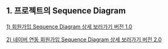 ## 1. 프로젝트의 Sequence Diagram

[1) 회원가입 Sequence Diagram 상세 보러가기 버전 1.0](https://www.draw.io/?lightbox=1&highlight=0000ff&edit=_blank&layers=1&nav=1&title=Untitled%20Diagram.drawio#R7V1bj5s4FP41SLsPjYzNxTxCkrYrdVfVVqt9ZhImQcuEWcJ0Ovvr1zY24EsSkoFAM1NVKnGcY3Ku37mQWmj%2B8ONTET9uf8%2FXSWZBsP5hoYUFoe14mPxDV16qFd9xqoVNka75pmbhW%2FpfwhcBX31K18le2ljmeVamj%2FLiKt%2FtklUprcVFkT%2FL2%2B7zTD71Md7wE0Gz8G0VZ%2BI%2BZm6z%2Fne6LrfVOoZes%2F45STdbcbbtBdU7d%2FHqn02RP%2B34iRZE9%2BxP9fZDLGjxk%2FfbeJ0%2Ft5bQ0kLzIs%2FL6urhxzzJKHcF46rPfTzwbv0Fi2RXdvlA%2Fu%2Fn%2B%2F2XPz59937PX5xd9OHf%2BLcPAb%2B573H2xFliLRdWEFp4bi3nVhBZZMsytCJgYcBWlhYmPAN%2F%2Fca%2FVvkimLktHzJyZVso4lSTokx%2BHLxfu%2BYC0a8kf0jK4oVs4R9A4t6eG7HYgpnblkh8vhZzXdjUpBpukAvOkHOYYxuYM7ewx5lD%2BBAQyhVbAivC1jKyIo8yCnoZubvoriBXG3rF9viUjWQP%2Fkj3UwoRpUAvQit0KOc5zUE566PROQs1zi4ixklN96pFwha%2BuLAih%2FEZW4EzMKNsG4%2FOKaRxKlyVeaF9c%2BJeHunl00NWbUAR%2Fe4p8XVf4rsk%2B5rv0zLNd2TLXV6W%2BQPZkNE3otqPzfOMfm7ReLKGRpilG%2FrZMn8kqy02509llu6See2gQU%2B8Nyipc03O28DVzV%2FlerJbhzQMkVe7fEcWo3W83yZrzpwWn%2FZlkf9Thxi6cp%2FvSh4RG31N1iJgdedYi0OugUNirUiyuEy%2Fy%2BRNbOMnfM1TcnAjEIcHPh7qsadwfp8%2FFauEf6odiHRCM8eWaAUKqTIuNkmpkSKsjl9a2x7phv3RW55hKJ2EsBQlyUVFtNGTmrGvUR1vWNWZuq44go7QFdVKu%2BoKIaTqikrqbF2RvEIv0vaHkzY8Q9rkQMbWY%2FeKnDH1wsea6bsomAWtP%2FgyRTFQnp6i2Aa0PYZb6KQo7qjBhsB%2FVZ6XBxxKTIkDE1SO4CzlWGXxfp%2Bu%2BvIdowlaiRQ17LsgUhwndEDCvckP6kjdnplzGlM%2Bza5DmtOQiwha4UKTPgHTNJWMORRfEQkmhQCSfJttwOwP6XpN34z2j%2FEq3W2%2BJPdUiKhZ%2BZPLFdU6JHIB7oOKvIzL%2BI4dQQE%2BtwNyW25E%2FhJWz8HMtVxym3Py2m5ek790e1GSDIGQjlOmdkm8L5%2BTfam6tzYm9vtJJKCiGIayAjbotygA9Z9XoPOiwI0YuuP0ZOh%2BMLKhI%2Be0%2FFqikk2FWUNSpOQuqO0uiGFs802%2Bi7Ovzepxm7hPs0xK1RNvtdIMl7yz9oM70FM67mPXzPV2ZeSI9gxgRhPJsbqAKZE6V6o5cXwOWmhcknmfUP3gIdMDZui89K6jv9asmrxu2e7HjxHyPFVhp%2B7kNS%2BB%2B0JzKqHBnTx%2BF3rnyN6T0LVc4NpCd0zIjHdyRCMHVpieIHjXCufsArOOD%2BvsEJ8YVC0eBuWrReyw5k67eQHpIqeD6DV5NwRW4PJt1Leyz4Y26xCRbT5rMFVEMM8r8JLubCgTIj7LK8gHXSuacyLkiOrdwGf3PKf3U23DZKczE9%2BSsK3%2Bopq68%2FTjeZuWyTeSN9Dl5yJW%2BgFDIHik6IWjYw%2FH1JVRkWF%2F4MPRMSCaiSxuyXSAdfdCIAvUKO45lVQt6y5yD1iXsCW%2BXkQl55H9yw0CXW7QM%2BVew8ltkFg%2BdQ%2BtOlYNlV8aljVCg3voQcLy1OWnRtiL5ecHJwgNLr8ORc6bz51rro%2BWO7smoDNK7nw6I65UZrSMRqk2XdyEoFkvtpuk15fIdoW653bA1VPlXBt512iGu3ph3KkL4y5HQxi3IBLgU1EV5GmwkkCyFc4KgYBIiIJxKI9WVZhLAsJ1gb0G7yqS0oxgIkAKKmHX0x0IAgYjcIbzIB2KoO%2F5sTl6B7juRr42RTbRGjqGu%2BfNRb1l0WuR%2FxWi17D3GKLXa%2B5uXQ%2B5yGtXRYlA1E9U9%2F3TpLqKh0a27qHrdPhKHrpDqnvzUBt1hNrDVYo8wxD57WesapxCfVUcNEJDuzwPvkX5qZjlYvmpFYfry0%2FPPnqQ302iFRvYsrAckqi1G77igYvXolYHuldWAj1b8c6dzfKswBbP7Cya9DVcsCQztEKBW7Do%2B5xsu%2FzCL3Egt4mWjIYAU7g6yuPbyFH0puZyMwGyL1F1lirchAkK%2B1VT9YnAJRvOFL8gAndb1YU6XgcweTq49Q8piRHcqvpwBfFKGicUdsn6TqHL9kX8MHhEteWxQ4mmCsB%2FYW%2B7tD%2B1ZJsiMFUls5XQ4xjahp6paqKW%2BHpUsTfZvqgrBkIQFw8IACXN0igNHUj8dzTRGUKqQR%2F0lAJohAYX%2BiAFr6nLT0OD7qUCtKFzgtLgEtRDOxbjGiQoU2AXiYIUC%2FD1HMbB8A1awE489S11Gxa0klUP9ER4qlESKIPZpjBpBwY9Gw6JoQ4Gd3OlKxuiA1YyWu3KPw%2BujDliDcXT2h1GrCfwZNvB8Wfs9jJjXT3y1mr8IumUVw9ZH3T0YAblo67TY%2FYNcyVVOwFXP6sBWXe3GstzeELDpzAPO5YerDowtGqv%2BwsSNj6vAj3qgxIYjWqbwFas8eJHTgklycp7tr%2FeEZLoJL4tjKtVp%2F3mqeNXJ6cmYkMDXdwhP7095KRmKsjXi4nXHbATceVn8Lk%2BbxSfRk5T8849YSXVVztT99V6Nsu7GcYBCo%2BVjMWEG81Rg2YcQwFD0lMIamV4qsMXGCiOF%2Bnmf%2BXhC%2F8tDl%2Fo%2FUN%2F7AwWD%2FjTPL1nsKCrH6606xb9sKw%2BHdvEV3S9gSHPfD1Mvsn6v171vfQXHzRkrVEaGFbXpvnG3Pkhtp9w54OVMiD4eUoZEHSF1Vy7bt%2BdB0fpju7cIXiTNRDdzI%2FL6Yyun0zXu3LXDwK9GBLQPGkhfo25%2FnnhTuM9bLGengldTTemkQ3ZQI27jqEactWGHgTvTwt1h01IHrqUheldXpFWzFyjNLg5vnd1217wBIgabAgNTuXHiTtBozfRq9W7ptPHSu8FrrYPPWHMA0bWyYxodDDmmy1bHQnYJ9D0BCz5vaR1jgodw2Y9JU7KvKt%2F7bzJ8DPlNhANpjDgLSH%2BmG815tjqK535EIyma9PIovQnVDzTo6Q9pVHkZfMfQVVybP6%2FLbT8Hw%3D%3D)

[2) 네이버 연동 회원가입 Sequence Diagram 상세 보러가기 버전 2.0](https://www.draw.io/?lightbox=1&highlight=0000ff&edit=_blank&layers=1&nav=1#R7V1bk5s6Ev41VO0%2BxCUhAeIRbOdSlWylNnt9ZGzGpg42PpjJzOyvXwkkLpKMMQabmSSVqmBZtORWX75utRQDzXcvn9LgsP2WrMPYMMH6xUALwzQhtgn9h7W8Fi0OxkXDJo3WvFPV8CP6X8gbAW99itbhsdExS5I4iw7NxlWy34errNEWpGny3Oz2mMTNUQ%2FBho8IqoYfqyAW85hZVfu%2Fo3W2LdqJaVftn8NosxVjQ9stvnkIVn9s0uRpz0c0TPSY%2Fym%2B3gWCFh%2F5uA3WyXOtCS0NNE%2BTJCuedi%2FzMGbcFYwr3vt44tvyB6bhPuvyQvLn58fj1799%2Bml%2FS17x3v%2FwZ%2FDlg8sn9zOInzhLjOXCcD2DzI3l3HB9g3ZZeoYPDALylqVBKM%2FAP7%2Fwn5W9CmZus11Mn6CBfHVyfL4%2FwzQLX2pNfLKfwmQXZukr7cK%2FRWJuz9WyQMHMbW1JHN4WcFnYlKQqbtAHzpBLmAM1zPENgg0P56xYGD5mLb7JGuncOrHODnYHyqL9w%2FGQc8qO6Q%2FxH1L6tGFPeVeHvcYG%2B2i4LmshlFxOl3j58AtGi7aMuwgOuvsimMoiLHw9r4tGyhbeWC4PMVw8MqMgJHfnFFI45a2yJFV%2BObVEB%2Fb4tIuLDshnPzSiZvFr8BDG35NjlEXJnnZ5SLIs2dEOMfvCL03ePInZe4vK6FU0vDjasHezhMl3jc3JUxZH%2B3Be2nIwEO81QopvyXkILNVSyFwP92uPeSz6aZ%2FsaaO%2FDo7bcM2ZU%2BPTMUuTP0pvxFoek33GnWervIZr4e5OcKzGIUvDIdGWhnGQRT%2FDBnEd2%2FgI35OIzqRaEMx9pEAFQOL8MXlKVyF%2Fq%2B6zVEIzDBu0XIlUFqSbMFNIUVYHr7VuB9bh2DrlGTEbIyHScKj0oSBayUnJ2GtExx5XdKYuK1jQuVZWKCFZVmSFv1hWGlZhkNV2xltts221Cy62TQ3hScmFQxTVt5A7c2t%2FSD9B0VCenqBADTC%2FiVnoICjWpAQF0khBXk9i93U4jJjkByYoHO5FwrGKg%2BMxWvW2HVNZaMlTlLCvh6doJ3RihQdbP1NF6nCWhy%2Ft0aUSF3YNOUFFh0VItIOIkMq4lUA%2BnGcb3iInm8eXbCzaiGeKhFF0zsLVgMP9FRWbMBVglXeDmrhgF63X7Ev%2FeAhW0X7zNXxkgoKqlr9z2UGlnIp4g9u5NMmCLHjIh2BBBNc1Oi3Lp3%2Fpcs7BzDIsOs05%2FQyrz%2FQv655mNAqhpIMol%2FUwOGbP4TGTTWgddzsDpTVwU%2Fg0WQ6i0SGRjxo%2BdkGXeZp3YkwwHsiYOO6djYnAbW3rV1uqpqrk2hCmEZ0F090FVYxtskn2Qfy9am3XiccojhvpgNBerRTFpd%2BsHfcBDBTyO8TSc72efWmRnhHU6F5x3HnAJqLxQhLfWgwAaoi%2FseZDhgMnB5ke%2BENkDHutaDX9XNPdjx99ZNuywE7dyCu2mfQNC2TEKBMa28hj1cijmcCEyxz15VsEHuC4jmnDWTxJcSDKMeGcvUjxXgMTCvS4zMl61gWY8HkbZeEPCuZY83MaSIlgnbBViPF671DuufHlMoHqHfQoazT3gC9L%2FHTUWsqi9PU%2FDATPbBuLhv%2FmDQC4omHxwnFy8em1%2Fqnm59vz8ZJOd3EnheOZSryoOP%2B%2B8aJCaHTt7xDvv3uIV3L9bhDPuixSGg7iddW0yTre3kl9Bs4IrLCZ08sNX7oZJI%2FahITIvsW%2BkKXmiPCM52qoFy68NiHC0ec5H7fc9yY1n%2B4zL%2B8Ln%2B4V3XLX74vUUFllUCAH5vEtliPiMMBj%2B%2BfsFcvw5ioMeCsowFYNCAIaJcDjWZDL9ol%2Faewum3%2BXlIn5a%2BG7KTT6Vg7cUpMD1uwqvS1ywbzoRVXgt4rUEdQgdXRbHe2A1N892EIdwZac7BxuGWzV%2F%2F02lSfMG5C0CNvNzJhk7frGPbhjMmwws2mrWQ9SYqAum1702TZcKOonFxV%2BYltc1DB6huc2sx7C6hYG1suHoBCHgMqW%2FoU%2FEreZYFnmNMqdtWIom3ejQ7FJzZtZFzP%2FEUVOpjDbhDqBv07VWgNJIEzVSljQuqW1tlXP6p4SEa1nlaXhBosrZdnYGMUWLGLtxTRJLrTUg%2Fs5CQ%2Fmtb6nsnI%2Bn5ypU4QKwc%2FZVLyFvPX7NqACdJsuytIk9WxTI3xyLciAwjdKKn7y7kZyC5as3Z1hOTCtdkpjOxjnN8jouuoyGLBEzfO1qEIhNPqijxKET339IICSsslornuNHD5DafQVVJ0%2BBGI7jPprhvh8ESjnvp87zxbPDmqIj75rc8RX5cEWLMIu98h8MlU3CaTKFksD0qB705AaddC4dxdSQxOdUJO7xdTOZXjllhsYkysqxmAmyjTlaKdfUXFtP6FJ9%2BoSk%2B4%2F4TZbF45mu7LIUfL6UzPfNBDBj1sGSWMf0nM1OwC3PaMHieZM6U1U8HyZGEHTUkEgytyvLuqnlBolXgPr3%2BD4Ruxz3AehdjHXhaxMZW8I9a7rAhC0UxobypIOEej7g0ZyLIIEoj8DjcQx7hHscocq6mvscq1SCxNUr9SCM4DL0q1BKrXOm3rHuUzRp%2BsUXBsPUQSsbKFYHcv4b%2BkV1KjXFkGvBKPkjDHhV0ZQ%2FSHky0JEyoD3ZXnf%2BVTzvkTadEAiVLjfFrHzK24Rqwkk3C2eheMl4MmIx6mvDGiFjEzGcEq5dhv1zN8qJniCptLVRKDXA%2Bh3mddXsrl278s6ZB%2BqUBoZTJvgrnHTZDL79jAHo6ApZZLtG2%2FPmUBzTjo%2FKL0Ql2SVtz512usvII%2FYGvcsRTimgXiUFL6tqYq7bQrfBJfFR7%2B2RUXNmETSzv7JCtm%2B3jhZYXa55ur94V55H8fuiHtHVMZ7nTU%2BC3tLEZmMLpptp3uJNZCnROpukdtK%2Bu4Y2QS%2FMXJ3hGW2WvT2pe5bGKMcmhrbvGvunIKmuJfGc3kJIT%2BmUJRDYP6Vj5tFheeraBVZmwb2kktcbV0h%2FFjQy%2F3HNg725BAGn7G92P%2Fr8bP57YMa05hd7goSGUBWD%2BrwgyW8bqUoNl3mB0XKd%2Bn6OErNS4di6FPr%2BOtdC6QImUYUT8odoqsqXWmCTUXyxroZSCt4F15Bd1E0rWw5duDUnRJlGPbF63L8rFAazqDrF1CtNXCY6ag2AKBQ7iVTbm0N3G1L367SISVuRpqKq9G2CvRLcFmBcU%2Bkfl6bOmwKcuh%2BxzykgqGdvjXGqurdM0etl4ypJVQmbJLlFDXuf%2BIAgXZKY5vkN5pBuc4uyxkUrMtnjlQJq1%2BGyxIo976NZ8Kqid0ZJE2nK%2B4i6XGTonIFO7v%2F3QLVn9GOiujFZJRLm96ljT57VrjvXQ0jHjrWh9uXFej%2BXnNj6DyYLAFnyPaWB%2Fqx%2Bt%2BXiu7Vf3KFlv8H)